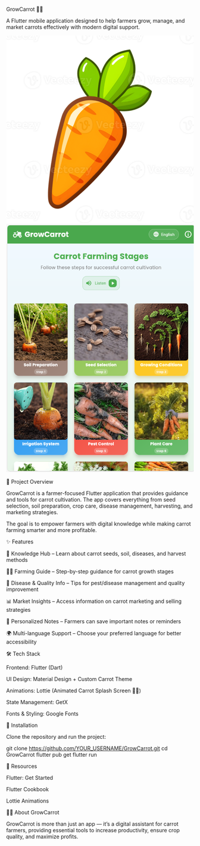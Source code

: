 GrowCarrot 🌱🥕

A Flutter mobile application designed to help farmers grow, manage, and market carrots effectively with modern digital support.

![screenshot](https://github.com/fahmida027/Flutter-growCarrot/blob/main/assets/images/carrot-logo-png.png)
![screenshot](https://github.com/fahmida027/Flutter-growCarrot/blob/main/assets/images/hm.png)

🚀 Project Overview

GrowCarrot is a farmer-focused Flutter application that provides guidance and tools for carrot cultivation.
The app covers everything from seed selection, soil preparation, crop care, disease management, harvesting, and marketing strategies.

The goal is to empower farmers with digital knowledge while making carrot farming smarter and more profitable.

✨ Features

📖 Knowledge Hub – Learn about carrot seeds, soil, diseases, and harvest methods

🧑‍🌾 Farming Guide – Step-by-step guidance for carrot growth stages

🌱 Disease & Quality Info – Tips for pest/disease management and quality improvement

📊 Market Insights – Access information on carrot marketing and selling strategies

🔖 Personalized Notes – Farmers can save important notes or reminders

🌍 Multi-language Support – Choose your preferred language for better accessibility

🛠️ Tech Stack

Frontend: Flutter (Dart)

UI Design: Material Design + Custom Carrot Theme

Animations: Lottie (Animated Carrot Splash Screen 🌱🥕)

State Management: GetX

Fonts & Styling: Google Fonts

📲 Installation

Clone the repository and run the project:

git clone https://github.com/YOUR_USERNAME/GrowCarrot.git
cd GrowCarrot
flutter pub get
flutter run

📖 Resources

Flutter: Get Started

Flutter Cookbook

Lottie Animations

👩‍🌾 About GrowCarrot

GrowCarrot is more than just an app — it’s a digital assistant for carrot farmers, providing essential tools to increase productivity, ensure crop quality, and maximize profits.